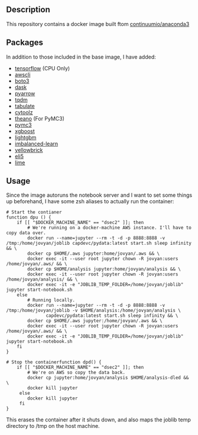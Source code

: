 ## Description

This repository contains a docker image built ftom [continuumio/anaconda3](https://hub.docker.com/r/continuumio/anaconda3/)

## Packages

In addition to those included in the base image, I have added:

 - [tensorflow](https://github.com/tensorflow/tensorflow) (CPU Only)
 - [awscli](https://github.com/aws/aws-cli)
 - [boto3](https://github.com/boto/boto3)
 - [dask](https://github.com/dask/dask)
 - [pyarrow](https://arrow.apache.org/)
 - [tqdm](https://github.com/noamraph/tqdm)
 - [tabulate](https://bitbucket.org/astanin/python-tabulate)
 - [cytoolz](https://github.com/pytoolz/cytoolz)
 - [theano](https://github.com/Theano/Theano) (For PyMC3)
 - [pymc3](https://github.com/pymc-devs/pymc3)
 - [xgboost](https://github.com/dmlc/xgboost/tree/master/python-package)
 - [lightgbm](https://github.com/Microsoft/LightGBM)
 - [imbalanced-learn](https://github.com/scikit-learn-contrib/imbalanced-learn)
 - [yellowbrick](https://github.com/DistrictDataLabs/yellowbrick)
 - [eli5](https://github.com/TeamHG-Memex/eli5)
 - [lime](https://github.com/marcotcr/lime)

## Usage

Since the image autoruns the notebook server and I want to set some things up beforehand, I have some zsh aliases to actually run the container:

```
# Start the contianer
function dpu () {
    if [[ "$DOCKER_MACHINE_NAME" == "dsec2" ]]; then
        # We're running on a docker-machine AWS instance. I'll have to copy data over.
        docker run --name=jupyter --rm -t -d -p 8888:8888 -v /tmp:/home/jovyan/joblib capdevc/pydata:latest start.sh sleep infinity && \
        docker cp $HOME/.aws jupyter:home/jovyan/.aws && \
        docker exec -it --user root jupyter chown -R jovyan:users /home/jovyan/.aws/ && \
        docker cp $HOME/analysis jupyter:home/jovyan/analysis && \
        docker exec -it --user root jupyter chown -R jovyan:users /home/jovyan/analysis/ && \
        docker exec -it -e "JOBLIB_TEMP_FOLDER=/home/jovyan/joblib" jupyter start-notebook.sh
    else
        # Running locally.
        docker run --name=jupyter --rm -t -d -p 8888:8888 -v /tmp:/home/jovyan/joblib -v $HOME/analysis:/home/jovyan/analysis \
               capdevc/pydata:latest start.sh sleep infinity && \
        docker cp $HOME/.aws jupyter:/home/jovyan/.aws && \
        docker exec -it --user root jupyter chown -R jovyan:users /home/jovyan/.aws/ && \
        docker exec -it -e "JOBLIB_TEMP_FOLDER=/home/jovyan/joblib" jupyter start-notebook.sh
    fi
}

# Stop the containerfunction dpd() {
    if [[ "$DOCKER_MACHINE_NAME" == "dsec2" ]]; then
        # We're on AWS so copy the data back.
        docker cp jupyter:home/jovyan/analysis $HOME/analysis-dled && \
        docker kill jupyter
     else
        docker kill jupyter
     fi
}

```

This erases the container after it shuts down, and also maps the joblib temp directory to /tmp on the host machine.
